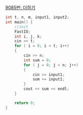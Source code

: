 [9085번: 더하기](https://www.acmicpc.net/problem/9085)

```cpp
int t, n, m, input1, input2;
int main() {
	//init
	FastIO;
	int i, j, k;
	cin >> t;
	for ( i = 0; i < t; i++)
	{
		cin >> n;
		int sum = 0;
		for ( j = 0; j < n; j++)
		{
			cin >> input1;
			sum += input1;
		}
		cout << sum << endl;
	}

	return 0;
}
```

